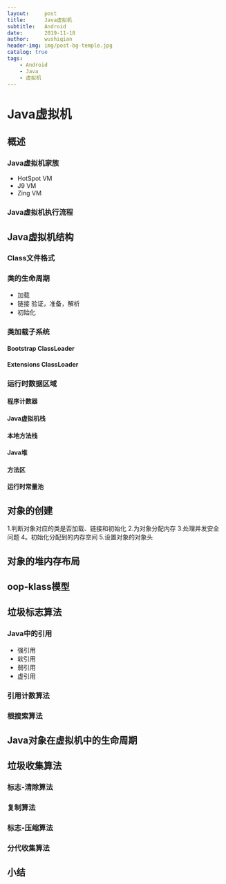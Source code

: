 ```yaml
---
layout:     post
title:      Java虚拟机
subtitle:   Android
date:       2019-11-18
author:     wushiqian
header-img: img/post-bg-temple.jpg
catalog: true
tags:
    - Android
    - Java
    - 虚拟机
---
```


# Java虚拟机

## 概述

### Java虚拟机家族

* HotSpot VM
* J9 VM
* Zing VM

### Java虚拟机执行流程

## Java虚拟机结构

### Class文件格式

### 类的生命周期

* 加载
* 链接 验证，准备，解析
* 初始化

### 类加载子系统

#### Bootstrap ClassLoader

#### Extensions ClassLoader

### 运行时数据区域

#### 程序计数器
#### Java虚拟机栈
#### 本地方法栈
#### Java堆
#### 方法区
#### 运行时常量池

## 对象的创建

1.判断对象对应的类是否加载、链接和初始化
2.为对象分配内存
3.处理并发安全问题
4。初始化分配到的内存空间
5.设置对象的对象头

## 对象的堆内存布局

## oop-klass模型

## 垃圾标志算法

### Java中的引用

* 强引用
* 软引用
* 弱引用
* 虚引用

### 引用计数算法

### 根搜索算法

## Java对象在虚拟机中的生命周期

## 垃圾收集算法

### 标志-清除算法

### 复制算法

### 标志-压缩算法

### 分代收集算法

## 小结